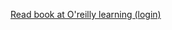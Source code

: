 [Read book at O'reilly learning (login)](https://learning.oreilly.com/library/view/statistical-rethinking/9781482253481/xhtml/01_Cover.xhtml)
